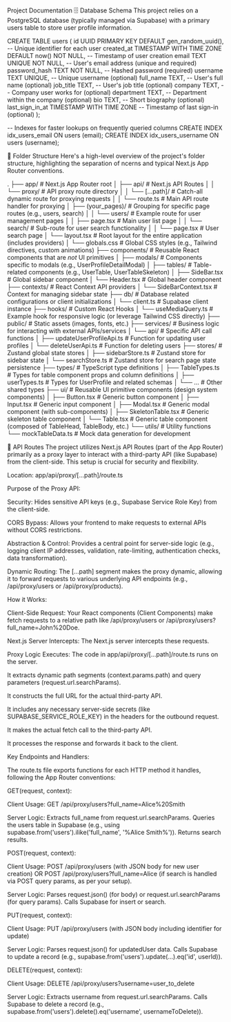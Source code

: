 Project Documentation
🗄️ Database Schema
This project relies on a PostgreSQL database (typically managed via Supabase) with a primary users table to store user profile information.

CREATE TABLE users (
    id UUID PRIMARY KEY DEFAULT gen_random_uuid(), -- Unique identifier for each user
    created_at TIMESTAMP WITH TIME ZONE DEFAULT now() NOT NULL, -- Timestamp of user creation
    email TEXT UNIQUE NOT NULL,                  -- User's email address (unique and required)
    password_hash TEXT NOT NULL,                 -- Hashed password (required)
    username TEXT UNIQUE,                        -- Unique username (optional)
    full_name TEXT,                              -- User's full name (optional)
    job_title TEXT,                              -- User's job title (optional)
    company TEXT,                                -- Company user works for (optional)
    department TEXT,                             -- Department within the company (optional)
    bio TEXT,                                    -- Short biography (optional)
    last_sign_in_at TIMESTAMP WITH TIME ZONE     -- Timestamp of last sign-in (optional)
);

-- Indexes for faster lookups on frequently queried columns
CREATE INDEX idx_users_email ON users (email);
CREATE INDEX idx_users_username ON users (username);


📂 Folder Structure
Here's a high-level overview of the project's folder structure, highlighting the separation of ncerns and typical Next.js App Router conventions.

.
├── app/                      # Next.js App Router root
│   ├── api/                  # Next.js API Routes
│   │   └── proxy/            # API proxy route directory
│   │       └── [...path]/    # Catch-all dynamic route for proxying requests
│   │           └── route.ts  # Main API route handler for proxying
│   ├── (your_pages)/         # Grouping for specific page routes (e.g., users, search)
│   │   └── users/            # Example route for user management pages
│   │       ├── page.tsx      # Main user list page
│   │       └── search/       # Sub-route for user search functionality
│   │           └── page.tsx  # User search page
│   └── layout.tsx            # Root layout for the entire application (includes providers)
│   └── globals.css           # Global CSS styles (e.g., Tailwind directives, custom animations)
├── components/               # Reusable React components that are *not* UI primitives
│   ├── modals/               # Components specific to modals (e.g., UserProfileDetailModal)
│   ├── tables/               # Table-related components (e.g., UserTable, UserTableSkeleton)
│   ├── SideBar.tsx           # Global sidebar component
│   └── Header.tsx            # Global header component
├── contexts/                 # React Context API providers
│   └── SideBarContext.tsx    # Context for managing sidebar state
├── db/                       # Database related configurations or client initializations
│   └── client.ts             # Supabase client instance
├── hooks/                    # Custom React Hooks
│   └── useMediaQuery.ts      # Example hook for responsive logic (or leverage Tailwind CSS directly)
├── public/                   # Static assets (images, fonts, etc.)
├── services/                 # Business logic for interacting with external APIs/services
│   └── api/                  # Specific API call functions
│       ├── updateUserProfileApi.ts # Function for updating user profiles
│       └── deleteUserApi.ts        # Function for deleting users
├── stores/                   # Zustand global state stores
│   ├── sidebarStore.ts       # Zustand store for sidebar state
│   └── searchStore.ts        # Zustand store for search page state persistence
├── types/                    # TypeScript type definitions
│   ├── TableTypes.ts         # Types for table component props and column definitions
│   ├── userTypes.ts          # Types for UserProfile and related schemas
│   └── ...                   # Other shared types
├── ui/                       # Reusable UI primitive components (design system components)
│   ├── Button.tsx            # Generic button component
│   ├── Input.tsx             # Generic input component
│   ├── Modal.tsx             # Generic modal component (with sub-components)
│   ├── SkeletonTable.tsx     # Generic skeleton table component
│   └── Table.tsx             # Generic table component (composed of TableHead, TableBody, etc.)
└── utils/                    # Utility functions
    └── mockTableData.ts      # Mock data generation for development


🔌 API Routes
The project utilizes Next.js API Routes (part of the App Router) primarily as a proxy layer to interact with a third-party API (like Supabase) from the client-side. This setup is crucial for security and flexibility.

Location: app/api/proxy/[...path]/route.ts

Purpose of the Proxy API:

Security: Hides sensitive API keys (e.g., Supabase Service Role Key) from the client-side.

CORS Bypass: Allows your frontend to make requests to external APIs without CORS restrictions.

Abstraction & Control: Provides a central point for server-side logic (e.g., logging client IP addresses, validation, rate-limiting, authentication checks, data transformation).

Dynamic Routing: The [...path] segment makes the proxy dynamic, allowing it to forward requests to various underlying API endpoints (e.g., /api/proxy/users or /api/proxy/products).

How it Works:

Client-Side Request: Your React components (Client Components) make fetch requests to a relative path like /api/proxy/users or /api/proxy/users?full_name=John%20Doe.

Next.js Server Intercepts: The Next.js server intercepts these requests.

Proxy Logic Executes: The code in app/api/proxy/[...path]/route.ts runs on the server.

It extracts dynamic path segments (context.params.path) and query parameters (request.url.searchParams).

It constructs the full URL for the actual third-party API.

It includes any necessary server-side secrets (like SUPABASE_SERVICE_ROLE_KEY) in the headers for the outbound request.

It makes the actual fetch call to the third-party API.

It processes the response and forwards it back to the client.

Key Endpoints and Handlers:

The route.ts file exports functions for each HTTP method it handles, following the App Router conventions:

GET(request, context):

Client Usage: GET /api/proxy/users?full_name=Alice%20Smith

Server Logic: Extracts full_name from request.url.searchParams. Queries the users table in Supabase (e.g., using supabase.from('users').ilike('full_name', '%Alice Smith%')). Returns search results.

POST(request, context):

Client Usage: POST /api/proxy/users (with JSON body for new user creation) OR POST /api/proxy/users?full_name=Alice (if search is handled via POST query params, as per your setup).

Server Logic: Parses request.json() (for body) or request.url.searchParams (for query params). Calls Supabase for insert or search.

PUT(request, context):

Client Usage: PUT /api/proxy/users (with JSON body including identifier for update)

Server Logic: Parses request.json() for updatedUser data. Calls Supabase to update a record (e.g., supabase.from('users').update(...).eq('id', userId)).

DELETE(request, context):

Client Usage: DELETE /api/proxy/users?username=user_to_delete

Server Logic: Extracts username from request.url.searchParams. Calls Supabase to delete a record (e.g., supabase.from('users').delete().eq('username', usernameToDelete)).
